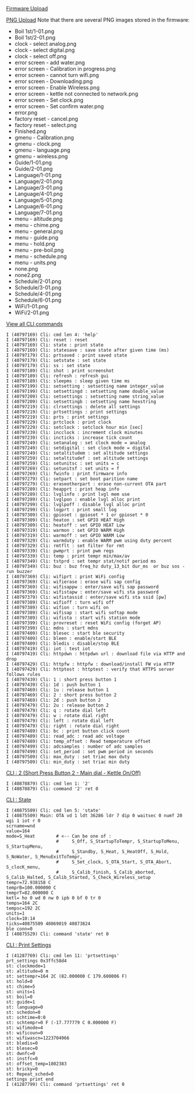 [Firmware Upload](http://192.168.8.238/upload)

[PNG Upload](http://192.168.8.238/upng)
Note that there are several PNG images stored in the firmware:
* Boil 1st/1-01.png
* Boil 1st/2-01.png
* clock - select analog.png
* clock - select digital.png
* clock - select off.png
* error screen - add water.png
* error screen - Calibration in progress.png
* error screen - cannot turn wifi.png
* error screen - Downloading.png
* error screen - Enable Wireless.png
* error screen - kettle not connected to network.png
* error screen - Set clock.png
* error screen - Set confirm water.png
* error.png
* factory reset - cancel.png
* factory reset - select.png
* Finished.png
* gmenu - Calibration.png
* gmenu - clock.png
* gmenu - language.png
* gmenu - wireless.png
* Guide/1-01.png
* Guide/2-01.png
* Language/1-01.png
* Language/2-01.png
* Language/3-01.png
* Language/4-01.png
* Language/5-01.png
* Language/6-01.png
* Language/7-01.png
* menu - altitude.png
* menu - chime.png
* menu - general.png
* menu - guide.png
* menu - hold.png
* menu - pre-boil.png
* menu - schedule.png
* menu - units.png
* none.png
* none2.png
* Schedule/2-01.png
* Schedule/3-01.png
* Schedule/4-01.png
* Schedule/6-01.png
* WiFi/1-01.png
* WiFi/2-01.png

[View all CLI commands](http://192.168.8.238/cli?cmd=help)
```
I (40797169) Cli: cmd len 4: 'help'
I (40797169) Cli: reset : reset
I (40797169) Cli: state : print state
I (40797169) Cli: statesave : save state after given time (ms)
I (40797179) Cli: prtsaved : print saved state
I (40797179) Cli: setstate : set state
I (40797179) Cli: ss : set state
I (40797189) Cli: shot : print screenshot
I (40797189) Cli: refresh : refresh gui
I (40797189) Cli: sleepms : sleep given time ms
I (40797199) Cli: setsetting : setsetting name integer_value
I (40797199) Cli: setsettingd : setsetting name double_value
I (40797209) Cli: setsettings : setsetting name string_value
I (40797209) Cli: setsettingb : setsetting name hexstring
I (40797219) Cli: clrsettings : delete all settings
I (40797219) Cli: prtsettings : print settings
I (40797219) Cli: prts : print settings
I (40797229) Cli: prtclock : print clock
I (40797229) Cli: setclock : setclock hour min [sec]
I (40797239) Cli: incclock : increment clock minutes
I (40797239) Cli: incticks : increase tick count
I (40797249) Cli: setanalog : set clock mode = analog
I (40797249) Cli: setdigital : set clock mode = digital
I (40797249) Cli: setaltitudem : set altitude settings
I (40797259) Cli: setaltitudef : set altitude settings
I (40797259) Cli: setunitsc : set units = c
I (40797269) Cli: setunitsf : set units = f
I (40797269) Cli: fwinfo : print firmware info
I (40797279) Cli: setpart : set boot parition name
I (40797279) Cli: eraseotherpart : erase non-current OTA part
I (40797289) Cli: heapprt : print heap info
I (40797289) Cli: lvglinfo : print lvgl mem use
I (40797289) Cli: lvglpon : enable lvgl alloc print
I (40797299) Cli: lvglpoff : disable lvgl alloc print
I (40797299) Cli: logprt : print small log
I (40797309) Cli: gpioset : gpioset * 1 or gpioset * 0
I (40797309) Cli: heaton : set GPIO HEAT High
I (40797309) Cli: heatoff : set GPIO HEAT Low
I (40797319) Cli: warmon : set GPIO WARM High
I (40797319) Cli: warmoff : set GPIO WARM Low
I (40797329) Cli: warmduty : enable WARM pwm using duty percent
I (40797329) Cli: rmtflt : set filter for rmt
I (40797339) Cli: pwmprt : print pwm regs
I (40797339) Cli: temp : print tempr min/max/av
I (40797349) Cli: tstprd : set tempr stat/notif period ms
I (40797349) Cli: buz : buz freq_hz duty_13_bit dur_ms  or buz sos - run buzzer
I (40797369) Cli: wifiprt : print WiFi config
I (40797369) Cli: wifierase : erase wifi sap config
I (40797369) Cli: wifisappw : enter/save wifi sap password
I (40797369) Cli: wifistapw : enter/save wifi sta password
I (40797379) Cli: wifistassid : enter/save wifi sta ssid [pw]
I (40797389) Cli: wifioff : turn wifi off
I (40797389) Cli: wifion : turn wifi on
I (40797389) Cli: wifisap : start wifi softap mode
I (40797389) Cli: wifista : start wifi station mode
I (40797399) Cli: provreset : reset WiFi config (forget AP)
I (40797399) Cli: mdns : start mdns
I (40797409) Cli: blesec : start ble security
I (40797409) Cli: bleen : enable/start BLE
I (40797409) Cli: bledis : disable/stop BLE
I (40797419) Cli: iot : test iot
I (40797419) Cli: httpdwn : httpdwn url : download file via HTTP and drop
I (40797429) Cli: httpfw : httpfw : download/install FW via HTTP
I (40797429) Cli: httptest : httptest : verify that HTTPS server follows rules
I (40797439) Cli: 1 : short press button 1
I (40797439) Cli: 1d : push button 1
I (40797469) Cli: 1u : release button 1
I (40797469) Cli: 2 : short press button 2
I (40797469) Cli: 2d : push button 2
I (40797479) Cli: 2u : release button 2
I (40797479) Cli: q : rotate dial left
I (40797479) Cli: w : rotate dial right
I (40797479) Cli: left : rotate dial left
I (40797479) Cli: right : rotate dial right
I (40797489) Cli: bc : print button click count
I (40797489) Cli: read_adc : read adc voltage
I (40797489) Cli: temp_offset : Read temperature offset
I (40797499) Cli: adcsamples : number of adc samples
I (40797499) Cli: set_period : set pwm period in seconds
I (40797509) Cli: max_duty : set triac max duty
I (40797509) Cli: min_duty : set triac min duty
```

[CLI : 2 (Short Press Button 2 - Main dial - Kettle On/Off) ](http://192.168.8.238/cli?cmd=2)
```
I (40878879) Cli: cmd len 1: '2'
I (40878879) Cli: command '2' ret 0
```

[CLI : State](http://192.168.8.238/cli?cmd=state)
```
I (40875509) Cli: cmd len 5: 'state'
I (40875509) Main: OTA vd 1 ldt 36286 ldr 7 dip 0 waitsec 0 numf 20 wgi 1 iot r 0
scrname=wnd
value=164
mode=S_Heat        # <-- Can be one of :
                   #     S_Off, S_StartupToTempr, S_StartupToMenu, S_StartupMenu,
                   #     S_Standby, S_Heat, S_HeatOff, S_Hold, S_NoWater, S_MenuExitToTempr,
                   #     S_Set_clock, S_OTA_Start, S_OTA_Abort, S_clocK_menu,
                   #     S_Calib_finish, S_Calib_aborted, S_Calib_Halted, S_Calib_Started, S_Check_Wireless_setup
tempr=72.938158 C
temprB=100.000000 C
temprT=82.000000 C
ketl= ho 0 wd 0 nw 0 ipb 0 bf 0 tr 0
temps=164 2C
tempsc=192 2C
units=1
clock=10:14
ticks=40875509 40869019 40873824
ble conn=0
I (40875529) Cli: command 'state' ret 0
```

[CLI : Print Settings](http://192.168.8.238/cli?prtsettings)
```
I (41287769) Cli: cmd len 11: 'prtsettings'
prt_settings 0x3ffc58d4
st: clockmode=1
st: altitude=0 m
st: settempr=164 2C (82.000000 C 179.600006 F)
st: hold=0
st: chime=5
st: units=1
st: boil=0
st: guide=1
st: language=0
st: schedon=0
st: schtime=0:0
st: schtempr=0 F (-17.777779 C 0.000000 F)
st: wifimode=4
st: wificoun=0
st: wifiwascn=1223704966
st: bledis=0
st: blesec=0
st: dwnfc=0
st: instfc=0
st: offset_temp=1802383
st: bricky=0
st: Repeat_sched=0
settings print end
I (41287799) Cli: command 'prtsettings' ret 0
```
